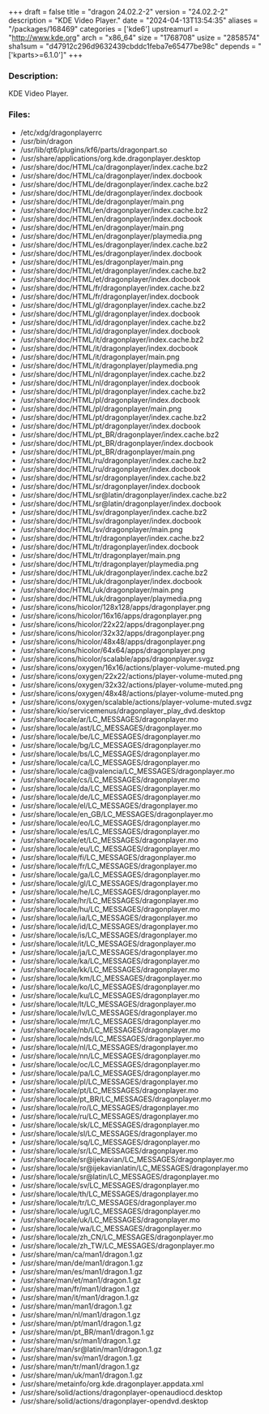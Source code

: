+++
draft = false
title = "dragon 24.02.2-2"
version = "24.02.2-2"
description = "KDE Video Player."
date = "2024-04-13T13:54:35"
aliases = "/packages/168469"
categories = ['kde6']
upstreamurl = "http://www.kde.org"
arch = "x86_64"
size = "1768708"
usize = "2858574"
sha1sum = "d47912c296d9632439cbddc1feba7e65477be98c"
depends = "['kparts>=6.1.0']"
+++
### Description: 
KDE Video Player.

### Files: 
* /etc/xdg/dragonplayerrc
* /usr/bin/dragon
* /usr/lib/qt6/plugins/kf6/parts/dragonpart.so
* /usr/share/applications/org.kde.dragonplayer.desktop
* /usr/share/doc/HTML/ca/dragonplayer/index.cache.bz2
* /usr/share/doc/HTML/ca/dragonplayer/index.docbook
* /usr/share/doc/HTML/de/dragonplayer/index.cache.bz2
* /usr/share/doc/HTML/de/dragonplayer/index.docbook
* /usr/share/doc/HTML/de/dragonplayer/main.png
* /usr/share/doc/HTML/en/dragonplayer/index.cache.bz2
* /usr/share/doc/HTML/en/dragonplayer/index.docbook
* /usr/share/doc/HTML/en/dragonplayer/main.png
* /usr/share/doc/HTML/en/dragonplayer/playmedia.png
* /usr/share/doc/HTML/es/dragonplayer/index.cache.bz2
* /usr/share/doc/HTML/es/dragonplayer/index.docbook
* /usr/share/doc/HTML/es/dragonplayer/main.png
* /usr/share/doc/HTML/et/dragonplayer/index.cache.bz2
* /usr/share/doc/HTML/et/dragonplayer/index.docbook
* /usr/share/doc/HTML/fr/dragonplayer/index.cache.bz2
* /usr/share/doc/HTML/fr/dragonplayer/index.docbook
* /usr/share/doc/HTML/gl/dragonplayer/index.cache.bz2
* /usr/share/doc/HTML/gl/dragonplayer/index.docbook
* /usr/share/doc/HTML/id/dragonplayer/index.cache.bz2
* /usr/share/doc/HTML/id/dragonplayer/index.docbook
* /usr/share/doc/HTML/it/dragonplayer/index.cache.bz2
* /usr/share/doc/HTML/it/dragonplayer/index.docbook
* /usr/share/doc/HTML/it/dragonplayer/main.png
* /usr/share/doc/HTML/it/dragonplayer/playmedia.png
* /usr/share/doc/HTML/nl/dragonplayer/index.cache.bz2
* /usr/share/doc/HTML/nl/dragonplayer/index.docbook
* /usr/share/doc/HTML/pl/dragonplayer/index.cache.bz2
* /usr/share/doc/HTML/pl/dragonplayer/index.docbook
* /usr/share/doc/HTML/pl/dragonplayer/main.png
* /usr/share/doc/HTML/pt/dragonplayer/index.cache.bz2
* /usr/share/doc/HTML/pt/dragonplayer/index.docbook
* /usr/share/doc/HTML/pt_BR/dragonplayer/index.cache.bz2
* /usr/share/doc/HTML/pt_BR/dragonplayer/index.docbook
* /usr/share/doc/HTML/pt_BR/dragonplayer/main.png
* /usr/share/doc/HTML/ru/dragonplayer/index.cache.bz2
* /usr/share/doc/HTML/ru/dragonplayer/index.docbook
* /usr/share/doc/HTML/sr/dragonplayer/index.cache.bz2
* /usr/share/doc/HTML/sr/dragonplayer/index.docbook
* /usr/share/doc/HTML/sr@latin/dragonplayer/index.cache.bz2
* /usr/share/doc/HTML/sr@latin/dragonplayer/index.docbook
* /usr/share/doc/HTML/sv/dragonplayer/index.cache.bz2
* /usr/share/doc/HTML/sv/dragonplayer/index.docbook
* /usr/share/doc/HTML/sv/dragonplayer/main.png
* /usr/share/doc/HTML/tr/dragonplayer/index.cache.bz2
* /usr/share/doc/HTML/tr/dragonplayer/index.docbook
* /usr/share/doc/HTML/tr/dragonplayer/main.png
* /usr/share/doc/HTML/tr/dragonplayer/playmedia.png
* /usr/share/doc/HTML/uk/dragonplayer/index.cache.bz2
* /usr/share/doc/HTML/uk/dragonplayer/index.docbook
* /usr/share/doc/HTML/uk/dragonplayer/main.png
* /usr/share/doc/HTML/uk/dragonplayer/playmedia.png
* /usr/share/icons/hicolor/128x128/apps/dragonplayer.png
* /usr/share/icons/hicolor/16x16/apps/dragonplayer.png
* /usr/share/icons/hicolor/22x22/apps/dragonplayer.png
* /usr/share/icons/hicolor/32x32/apps/dragonplayer.png
* /usr/share/icons/hicolor/48x48/apps/dragonplayer.png
* /usr/share/icons/hicolor/64x64/apps/dragonplayer.png
* /usr/share/icons/hicolor/scalable/apps/dragonplayer.svgz
* /usr/share/icons/oxygen/16x16/actions/player-volume-muted.png
* /usr/share/icons/oxygen/22x22/actions/player-volume-muted.png
* /usr/share/icons/oxygen/32x32/actions/player-volume-muted.png
* /usr/share/icons/oxygen/48x48/actions/player-volume-muted.png
* /usr/share/icons/oxygen/scalable/actions/player-volume-muted.svgz
* /usr/share/kio/servicemenus/dragonplayer_play_dvd.desktop
* /usr/share/locale/ar/LC_MESSAGES/dragonplayer.mo
* /usr/share/locale/ast/LC_MESSAGES/dragonplayer.mo
* /usr/share/locale/be/LC_MESSAGES/dragonplayer.mo
* /usr/share/locale/bg/LC_MESSAGES/dragonplayer.mo
* /usr/share/locale/bs/LC_MESSAGES/dragonplayer.mo
* /usr/share/locale/ca/LC_MESSAGES/dragonplayer.mo
* /usr/share/locale/ca@valencia/LC_MESSAGES/dragonplayer.mo
* /usr/share/locale/cs/LC_MESSAGES/dragonplayer.mo
* /usr/share/locale/da/LC_MESSAGES/dragonplayer.mo
* /usr/share/locale/de/LC_MESSAGES/dragonplayer.mo
* /usr/share/locale/el/LC_MESSAGES/dragonplayer.mo
* /usr/share/locale/en_GB/LC_MESSAGES/dragonplayer.mo
* /usr/share/locale/eo/LC_MESSAGES/dragonplayer.mo
* /usr/share/locale/es/LC_MESSAGES/dragonplayer.mo
* /usr/share/locale/et/LC_MESSAGES/dragonplayer.mo
* /usr/share/locale/eu/LC_MESSAGES/dragonplayer.mo
* /usr/share/locale/fi/LC_MESSAGES/dragonplayer.mo
* /usr/share/locale/fr/LC_MESSAGES/dragonplayer.mo
* /usr/share/locale/ga/LC_MESSAGES/dragonplayer.mo
* /usr/share/locale/gl/LC_MESSAGES/dragonplayer.mo
* /usr/share/locale/he/LC_MESSAGES/dragonplayer.mo
* /usr/share/locale/hr/LC_MESSAGES/dragonplayer.mo
* /usr/share/locale/hu/LC_MESSAGES/dragonplayer.mo
* /usr/share/locale/ia/LC_MESSAGES/dragonplayer.mo
* /usr/share/locale/id/LC_MESSAGES/dragonplayer.mo
* /usr/share/locale/is/LC_MESSAGES/dragonplayer.mo
* /usr/share/locale/it/LC_MESSAGES/dragonplayer.mo
* /usr/share/locale/ja/LC_MESSAGES/dragonplayer.mo
* /usr/share/locale/ka/LC_MESSAGES/dragonplayer.mo
* /usr/share/locale/kk/LC_MESSAGES/dragonplayer.mo
* /usr/share/locale/km/LC_MESSAGES/dragonplayer.mo
* /usr/share/locale/ko/LC_MESSAGES/dragonplayer.mo
* /usr/share/locale/ku/LC_MESSAGES/dragonplayer.mo
* /usr/share/locale/lt/LC_MESSAGES/dragonplayer.mo
* /usr/share/locale/lv/LC_MESSAGES/dragonplayer.mo
* /usr/share/locale/mr/LC_MESSAGES/dragonplayer.mo
* /usr/share/locale/nb/LC_MESSAGES/dragonplayer.mo
* /usr/share/locale/nds/LC_MESSAGES/dragonplayer.mo
* /usr/share/locale/nl/LC_MESSAGES/dragonplayer.mo
* /usr/share/locale/nn/LC_MESSAGES/dragonplayer.mo
* /usr/share/locale/oc/LC_MESSAGES/dragonplayer.mo
* /usr/share/locale/pa/LC_MESSAGES/dragonplayer.mo
* /usr/share/locale/pl/LC_MESSAGES/dragonplayer.mo
* /usr/share/locale/pt/LC_MESSAGES/dragonplayer.mo
* /usr/share/locale/pt_BR/LC_MESSAGES/dragonplayer.mo
* /usr/share/locale/ro/LC_MESSAGES/dragonplayer.mo
* /usr/share/locale/ru/LC_MESSAGES/dragonplayer.mo
* /usr/share/locale/sk/LC_MESSAGES/dragonplayer.mo
* /usr/share/locale/sl/LC_MESSAGES/dragonplayer.mo
* /usr/share/locale/sq/LC_MESSAGES/dragonplayer.mo
* /usr/share/locale/sr/LC_MESSAGES/dragonplayer.mo
* /usr/share/locale/sr@ijekavian/LC_MESSAGES/dragonplayer.mo
* /usr/share/locale/sr@ijekavianlatin/LC_MESSAGES/dragonplayer.mo
* /usr/share/locale/sr@latin/LC_MESSAGES/dragonplayer.mo
* /usr/share/locale/sv/LC_MESSAGES/dragonplayer.mo
* /usr/share/locale/th/LC_MESSAGES/dragonplayer.mo
* /usr/share/locale/tr/LC_MESSAGES/dragonplayer.mo
* /usr/share/locale/ug/LC_MESSAGES/dragonplayer.mo
* /usr/share/locale/uk/LC_MESSAGES/dragonplayer.mo
* /usr/share/locale/wa/LC_MESSAGES/dragonplayer.mo
* /usr/share/locale/zh_CN/LC_MESSAGES/dragonplayer.mo
* /usr/share/locale/zh_TW/LC_MESSAGES/dragonplayer.mo
* /usr/share/man/ca/man1/dragon.1.gz
* /usr/share/man/de/man1/dragon.1.gz
* /usr/share/man/es/man1/dragon.1.gz
* /usr/share/man/et/man1/dragon.1.gz
* /usr/share/man/fr/man1/dragon.1.gz
* /usr/share/man/it/man1/dragon.1.gz
* /usr/share/man/man1/dragon.1.gz
* /usr/share/man/nl/man1/dragon.1.gz
* /usr/share/man/pt/man1/dragon.1.gz
* /usr/share/man/pt_BR/man1/dragon.1.gz
* /usr/share/man/sr/man1/dragon.1.gz
* /usr/share/man/sr@latin/man1/dragon.1.gz
* /usr/share/man/sv/man1/dragon.1.gz
* /usr/share/man/tr/man1/dragon.1.gz
* /usr/share/man/uk/man1/dragon.1.gz
* /usr/share/metainfo/org.kde.dragonplayer.appdata.xml
* /usr/share/solid/actions/dragonplayer-openaudiocd.desktop
* /usr/share/solid/actions/dragonplayer-opendvd.desktop
